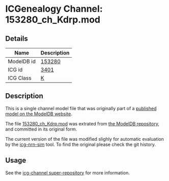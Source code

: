 # ICGenealogy Channel: 153280\_ch\_Kdrp.mod

## Details

Name | Description
---- | -----------
ModelDB id | [153280](http://senselab.med.yale.edu/ModelDB/ShowModel.cshtml?model=153280)
ICG id | [3401](http://icg.neurotheory.ox.ac.uk/channels/1/3401)
ICG Class | [K](http://icg.neurotheory.ox.ac.uk/channels/1)

## Description

This is a single channel model file that was originally part of a [published model on the ModelDB website](http://senselab.med.yale.edu/mModelDB/ShowModel.cshtml?model=153280).


The file [153280\_ch\_Kdrp.mod](153280_ch_Kdrp.mod) was extrated from [the ModelDB repository](http://senselab.med.yale.edu/ModelDB/ShowModel.cshtml?model=153280), and committed in its original form.

The current version of the file was modified slighly for automatic evaluation by the [icg-nrn-sim](https://github.com/icgenealogy/icg-nrn-sim) tool. To find the original please check the git history.


## Usage

See the [icg-channel super-repository](https://github.com/icgenealogy/icg-channels) for more information.